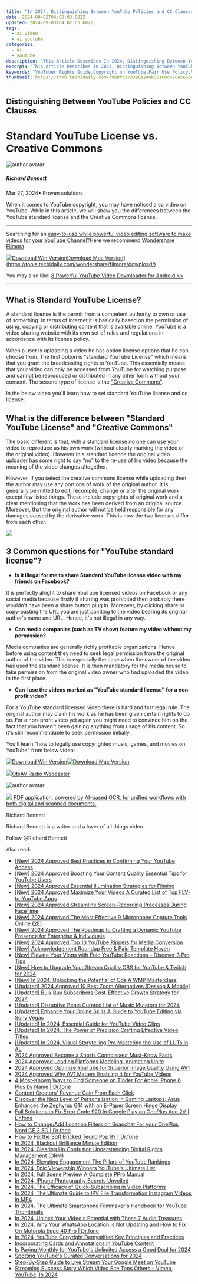 ```yaml
---
title: "In 2024, Distinguishing Between YouTube Policies and CC Clauses"
date: 2024-09-02T04:02:03.682Z
updated: 2024-09-03T04:02:03.682Z
tags:
  - ai video
  - ai youtube
categories:
  - ai
  - youtube
description: "This Article Describes In 2024, Distinguishing Between YouTube Policies and CC Clauses"
excerpt: "This Article Describes In 2024, Distinguishing Between YouTube Policies and CC Clauses"
keywords: "YouTuber Rights Guide,Copyright on YouTube,Fair Use Policy,Video Content License,Digital Media Law,Intellectual Property Online,Compliance with CC"
thumbnail: https://thmb.techidaily.com/c9b8fd1733901244b30160c420a56660fbc28694609982153cd6de4dd43a450d.jpg
---
```


## Distinguishing Between YouTube Policies and CC Clauses

# Standard YouTube License vs. Creative Commons

![author avatar](https://images.wondershare.com/filmora/article-images/richard-bennett.jpg)

##### Richard Bennett

 Mar 27, 2024• Proven solutions

When it comes to YouTube copyright, you may have noticed a cc video on YouTube. While in this article, we will show you the differences between the YouTube standard license and the Creative Commons license.

---

Searching for an [easy-to-use while powerful video editing software to make videos for your YouTube Channel?](https://tools.techidaily.com/wondershare/filmora/download/)Here we recommend [Wondershare Filmora](https://tools.techidaily.com/wondershare/filmora/download/)

[![Download Win Version](https://images.wondershare.com/filmora/guide/download-btn-win.jpg)](https://tools.techidaily.com/wondershare/filmora/download/)[Download Mac Version](https://images.wondershare.com/filmora/guide/download-btn-mac.jpg)](https://tools.techidaily.com/wondershare/filmora/download/)

You may also like: [8 Powerful YouTube Video Downloader for Android >>](https://tools.techidaily.com/wondershare/filmora/download/)

---

## What is Standard YouTube License?

A standard license is the permit from a competent authority to own or use of something. In terms of internet it is basically based on the permission of using, copying or distributing content that is available online. YouTube is a video sharing website with its own set of rules and regulations in accordance with its license policy.

When a user is uploading a video he has option license options that he can choose from. The first option is "standard YouTube License" which means that you grant the broadcasting rights to YouTube. This essentially means that your video can only be accessed from YouTube for watching purpose and cannot be reproduced or distributed in any other form without your consent. The second type of license is the ["Creative Commons"](https://tools.techidaily.com/wondershare/filmora/download/).

In the below video you'll learn how to set standard YouTube license and cc license:

## What is the difference between "Standard YouTube License" and "Creative Commons"

The basic different is that, with a standard license no one can use your video to reproduce as his own work (without clearly marking the video of the original video). However in a standard licence the original video uploader has some right to say "no" to the re-use of his video because the meaning of the video changes altogether.

However, if you select the creative commons license while uploading then the author may use any portions of work of the original author. It is generally permitted to edit, recompile, change or alter the original work except few listed things. These include copyrights of original work and a clear mentioning that the work has been derived from an original source. Moreover, that the original author will not be held responsible for any damages caused by the derivative work. This is how the two licenses differ from each other.

<!-- affiliate ads begin -->
<a href="https://store.absolute.com/order/checkout.php?PRODS=4601998&QTY=1&AFFILIATE=108875&CART=1"><img src="https://secure.avangate.com/images/merchant/ef70e26a0b5da778eda3f48014d087cd/728x90_larger-shield.jpg" border="0"></a>
<!-- affiliate ads end -->
## 3 Common questions for "YouTube standard license"?

* **Is it illegal for me to share Standard YouTube license video with my friends on Facebook?**

It is perfectly alright to share YouTube licensed videos on Facebook or any social media because firstly if sharing was prohibited then probably there wouldn't have been a share button plug in. Moreover, by clicking share or copy-pasting the URL you are just pointing to the video bearing its original author's name and URL. Hence, it's not illegal in any way.

* **Can media companies (such as TV show) feature my video without my permission?**

Media companies are generally richly profitable organizations. Hence before using content they need to seek legal permission from the original author of the video. This is especially the case when the owner of the video has used the standard license. It is then mandatory for the media house to take permission from the original video owner who had uploaded the video in the first place.

* **Can I use the videos marked as "YouTube standard license" for a non-profit video?**

For a YouTube standard licensed video there is hard and fast legal rule. The original author may claim his work as he has been given certain rights to do so. For a non-profit video yet again you might need to convince him on the fact that you haven't been gaining anything from usage of his content. So it's still recommendable to seek permission initially.

You'll learn "how to legally use copyrighted music, games, and movies on YouTube" from below video:

[![Download Win Version](https://images.wondershare.com/filmora/guide/download-btn-win.jpg)](https://tools.techidaily.com/wondershare/filmora/download/)[![Download Mac Version](https://images.wondershare.com/filmora/guide/download-btn-mac.jpg)](https://tools.techidaily.com/wondershare/filmora/download/)

<!-- affiliate ads begin -->
<a href="https://otszone.ots7.com/order/checkout.php?PRODS=4713322&QTY=1&AFFILIATE=108875&CART=1"><img src="https://green.ots7.com/screenshots/OtsAV/OtsAVRadio1.90-300x188.jpg" border="0">OtsAV Radio Webcaster</a>
<!-- affiliate ads end -->
![author avatar](https://images.wondershare.com/filmora/article-images/richard-bennett.jpg)

<!-- affiliate ads begin -->
<a href="https://checkout.abbyy.com/order/checkout.php?PRODS=39254549&QTY=1&AFFILIATE=108875&CART=1"> <img src="https://secure.avangate.com/images/merchant/0e5fb5c76fca16adbee503c9aff393cd/products/8_FR-Badges-NEW-FR-Standard-16-WIN-200.png" border="0"> PDF application, powered by AI-based OCR, for unified workflows with both digital and scanned documents. </a>
<!-- affiliate ads end -->
Richard Bennett

Richard Bennett is a writer and a lover of all things video.

Follow @Richard Bennett


<ins class="adsbygoogle"
     style="display:block"
     data-ad-format="autorelaxed"
     data-ad-client="ca-pub-7571918770474297"
     data-ad-slot="1223367746"></ins>



<ins class="adsbygoogle"
     style="display:block"
     data-ad-client="ca-pub-7571918770474297"
     data-ad-slot="8358498916"
     data-ad-format="auto"
     data-full-width-responsive="true"></ins>

<span class="atpl-alsoreadstyle">Also read:</span>
<div><ul>
<li><a href="https://youtube-sure.techidaily.com/024-approved-best-practices-in-confirming-your-youtube-access/"><u>[New] 2024 Approved  Best Practices in Confirming Your YouTube Access</u></a></li>
<li><a href="https://facebook-record-videos.techidaily.com/new-2024-approved-boosting-your-content-quality-essential-tips-for-youtube-users/"><u>[New] 2024 Approved  Boosting Your Content Quality  Essential Tips for YouTube Users</u></a></li>
<li><a href="https://youtube-sure.techidaily.com/024-approved-essential-illumination-strategies-for-filming/"><u>[New] 2024 Approved  Essential Illumination Strategies for Filming</u></a></li>
<li><a href="https://youtube-sure.techidaily.com/024-approved-maximize-your-videos-a-curated-list-of-top-flv-to-youtube-apps/"><u>[New] 2024 Approved  Maximize Your Videos  A Curated List of Top FLV-to-YouTube Apps</u></a></li>
<li><a href="https://remote-screen-capture.techidaily.com/new-2024-approved-streamline-screen-recording-processes-during-facetime/"><u>[New] 2024 Approved  Streamline Screen-Recording Processes During FaceTime</u></a></li>
<li><a href="https://video-capture.techidaily.com/new-2024-approved-the-most-effective-9-microphone-capture-tools-online-2e/"><u>[New] 2024 Approved  The Most Effective 9 Microphone Capture Tools Online (2E)</u></a></li>
<li><a href="https://youtube-sure.techidaily.com/024-approved-the-roadmap-to-crafting-a-dynamic-youtube-presence-for-enterprise-and-individuals/"><u>[New] 2024 Approved  The Roadmap to Crafting a Dynamic YouTube Presence for Enterprise & Individuals</u></a></li>
<li><a href="https://youtube-blog.techidaily.com/024-approved-top-10-youtube-rippers-for-media-conversion/"><u>[New] 2024 Approved  Top 10 YouTube Rippers for Media Conversion</u></a></li>
<li><a href="https://fox-cloud.techidaily.com/new-acknowledgement-roundup-free-and-paid-template-haven/"><u>[New] Acknowledgement Roundup  Free & Paid Template Haven</u></a></li>
<li><a href="https://youtube-sure.techidaily.com/levate-your-vlogs-with-epic-youtube-reactions-discover-3-pro-tips/"><u>[New] Elevate Your Vlogs with Epic YouTube Reactions – Discover 3 Pro Tips</u></a></li>
<li><a href="https://screen-video-capture.techidaily.com/new-how-to-upgrade-your-stream-quality-obs-for-youtube-and-twitch-for-2024/"><u>[New] How to Upgrade Your Stream Quality  OBS for YouTube & Twitch for 2024</u></a></li>
<li><a href="https://vp-tips.techidaily.com/new-in-2024-unlocking-the-potential-of-cds-a-wmp-masterclass/"><u>[New] In 2024, Unlocking the Potential of Cds  A WMP Masterclass</u></a></li>
<li><a href="https://screen-recording.techidaily.com/updated-2024-approved-10-best-zoom-alternatives-deskop-and-mobile/"><u>[Updated] 2024 Approved  10 Best Zoom Alternatives [Deskop & Mobile]</u></a></li>
<li><a href="https://youtube-sure.techidaily.com/ed-bulk-buy-subscribers-cost-effective-growth-strategy-for-2024/"><u>[Updated] Bulk Buy Subscribers  Cost-Effective Growth Strategy for 2024</u></a></li>
<li><a href="https://youtube-sure.techidaily.com/ed-disruptive-beats-curated-list-of-music-mutators-for-2024/"><u>[Updated] Disruptive Beats  Curated List of Music Mutators for 2024</u></a></li>
<li><a href="https://youtube-sure.techidaily.com/ed-enhance-your-online-skills-a-guide-to-youtube-editing-via-sony-vegas/"><u>[Updated] Enhance Your Online Skills  A Guide to YouTube Editing via Sony Vegas</u></a></li>
<li><a href="https://youtube-sure.techidaily.com/ed-in-2024-essential-guide-for-youtube-video-clips/"><u>[Updated] In 2024, Essential Guide for YouTube Video Clips</u></a></li>
<li><a href="https://youtube-sure.techidaily.com/ed-in-2024-the-power-of-precision-crafting-effective-video-titles/"><u>[Updated] In 2024, The Power of Precision  Crafting Effective Video Titles</u></a></li>
<li><a href="https://article-helps.techidaily.com/updated-in-2024-visual-storytelling-pro-mastering-the-use-of-luts-in-ae/"><u>[Updated] In 2024, Visual Storytelling Pro  Mastering the Use of LUTs in AE</u></a></li>
<li><a href="https://youtube-zero.techidaily.com/approved-become-a-shorts-connoisseur-must-know-facts/"><u>2024 Approved  Become a Shorts Connoisseur  Must-Know Facts</u></a></li>
<li><a href="https://extra-approaches.techidaily.com/2024-approved-leading-platforms-modeling-animating-unite/"><u>2024 Approved  Leading Platforms  Modeling, Animating Unite</u></a></li>
<li><a href="https://youtube-sure.techidaily.com/approved-optimize-youtube-for-superior-image-quality-using-av1/"><u>2024 Approved  Optimize YouTube for Superior Image Quality Using AV1</u></a></li>
<li><a href="https://youtube-sure.techidaily.com/approved-why-av1-matters-enabling-it-for-youtube-videos/"><u>2024 Approved  Why AV1 Matters  Enabling It for YouTube Videos</u></a></li>
<li><a href="https://location-social.techidaily.com/4-most-known-ways-to-find-someone-on-tinder-for-apple-iphone-6-plus-by-name-drfone-by-drfone-virtual-ios/"><u>4 Most-Known Ways to Find Someone on Tinder For Apple iPhone 6 Plus by Name | Dr.fone</u></a></li>
<li><a href="https://youtube-sure.techidaily.com/nt-creators-revenue-gain-from-each-click/"><u>Content Creators' Revenue  Gain From Each Click</u></a></li>
<li><a href="https://hardware-reviews.techidaily.com/discover-the-next-level-of-personalization-in-gaming-laptops-asus-enhances-the-zephyrus-g14-with-an-e-paper-screen-hinge-display/"><u>Discover the Next Level of Personalization in Gaming Laptops: Asus Enhances the Zephyrus G14 with an E-Paper Screen Hinge Display</u></a></li>
<li><a href="https://howto.techidaily.com/full-solutions-to-fix-error-code-920-in-google-play-on-oneplus-ace-2v-drfone-by-drfone-fix-android-problems-fix-android-problems/"><u>Full Solutions to Fix Error Code 920 In Google Play on OnePlus Ace 2V | Dr.fone</u></a></li>
<li><a href="https://location-social.techidaily.com/how-to-changeadd-location-filters-on-snapchat-for-your-oneplus-nord-ce-3-5g-drfone-by-drfone-virtual-android/"><u>How to Change/Add Location Filters on Snapchat For your OnePlus Nord CE 3 5G | Dr.fone</u></a></li>
<li><a href="https://fix-guide.techidaily.com/how-to-fix-the-soft-bricked-tecno-pop-8-drfone-by-drfone-fix-android-problems-fix-android-problems/"><u>How to Fix the Soft Bricked Tecno Pop 8? | Dr.fone</u></a></li>
<li><a href="https://extra-resources.techidaily.com/in-2024-blackout-brilliance-minute-edition/"><u>In 2024, Blackout Brilliance  Minute Edition</u></a></li>
<li><a href="https://youtube-sure.techidaily.com/24-clearing-up-confusion-understanding-digital-rights-management-drm/"><u>In 2024, Clearing Up Confusion  Understanding Digital Rights Management (DRM)</u></a></li>
<li><a href="https://youtube-sure.techidaily.com/24-elevating-engagement-the-pillars-of-youtube-rankings/"><u>In 2024, Elevating Engagement  The Pillars of YouTube Rankings</u></a></li>
<li><a href="https://youtube-sure.techidaily.com/24-epic-viewership-winners-youtubes-ultimate-list/"><u>In 2024, Epic Viewership Winners  YouTube's Ultimate List</u></a></li>
<li><a href="https://some-techniques.techidaily.com/in-2024-full-scene-preview-a-complete-ppro-manual/"><u>In 2024, Full Scene Preview  A Complete PPro Manual</u></a></li>
<li><a href="https://extra-support.techidaily.com/in-2024-iphone-photography-secrets-unveiled/"><u>In 2024, IPhone Photography Secrets Unveiled</u></a></li>
<li><a href="https://youtube-sure.techidaily.com/24-the-efficacy-of-quick-subscribing-in-video-platforms/"><u>In 2024, The Efficacy of Quick-Subscribing in Video Platforms</u></a></li>
<li><a href="https://instagram-videos.techidaily.com/in-2024-the-ultimate-guide-to-ipv-file-transformation-instagram-videos-in-mp4/"><u>In 2024, The Ultimate Guide to IPV File Transformation  Instagram Videos in MP4</u></a></li>
<li><a href="https://youtube-sure.techidaily.com/24-the-ultimate-smartphone-filmmakers-handbook-for-youtube-thumbnails/"><u>In 2024, The Ultimate Smartphone Filmmaker's Handbook for YouTube Thumbnails</u></a></li>
<li><a href="https://youtube-sure.techidaily.com/24-unlock-your-videos-potential-with-these-7-audio-treasures/"><u>In 2024, Unlock Your Video's Potential with These 7 Audio Treasures</u></a></li>
<li><a href="https://location-social.techidaily.com/in-2024-why-your-whatsapp-location-is-not-updating-and-how-to-fix-on-motorola-edge-40-pro-drfone-by-drfone-virtual-android/"><u>In 2024, Why Your WhatsApp Location is Not Updating and How to Fix On Motorola Edge 40 Pro | Dr.fone</u></a></li>
<li><a href="https://youtube-sure.techidaily.com/24-youtube-copyright-demystified-key-principles-and-practices/"><u>In 2024, YouTube Copyright Demystified  Key Principles and Practices</u></a></li>
<li><a href="https://youtube-sure.techidaily.com/porating-cards-and-annotations-in-youtube-content/"><u>Incorporating Cards and Annotations in YouTube Content</u></a></li>
<li><a href="https://youtube-sure.techidaily.com/ying-monthly-for-youtubes-unlimited-access-a-good-deal-for-2024/"><u>Is Paying Monthly for YouTube's Unlimited Access a Good Deal for 2024</u></a></li>
<li><a href="https://youtube-sure.techidaily.com/ing-youtubes-curated-conversations-for-2024/"><u>Spotting YouTube's Curated Conversations for 2024</u></a></li>
<li><a href="https://youtube-sure.techidaily.com/by-step-guide-to-live-stream-your-google-meet-on-youtube/"><u>Step-By-Step Guide to Live Stream Your Google Meet on YouTube</u></a></li>
<li><a href="https://youtube-sure.techidaily.com/ming-success-story-which-video-site-tops-others-vimeo-youtube-in-2024/"><u>Streaming Success Story  Which Video Site Tops Others – Vimeo, YouTube, In 2024</u></a></li>
</ul></div>

